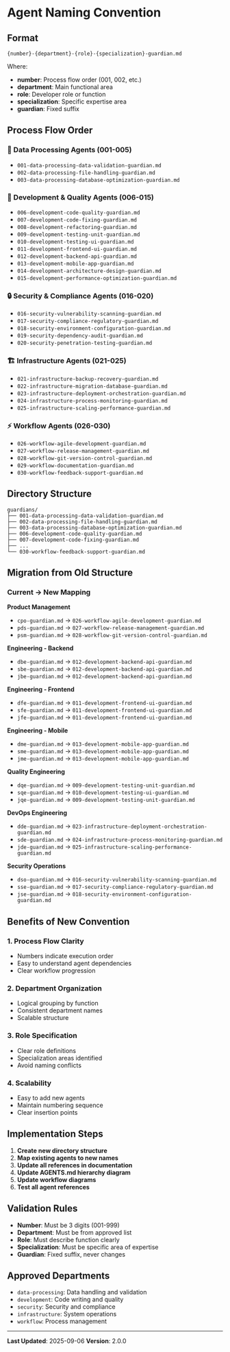 # Agent Naming Convention

## Format

`{number}-{department}-{role}-{specialization}-guardian.md`

Where:
- **number**: Process flow order (001, 002, etc.)
- **department**: Main functional area
- **role**: Developer role or function
- **specialization**: Specific expertise area
- **guardian**: Fixed suffix

## Process Flow Order

### 📧 Data Processing Agents (001-005)
- `001-data-processing-data-validation-guardian.md`
- `002-data-processing-file-handling-guardian.md`  
- `003-data-processing-database-optimization-guardian.md`

### 🧪 Development & Quality Agents (006-015)
- `006-development-code-quality-guardian.md`
- `007-development-code-fixing-guardian.md`
- `008-development-refactoring-guardian.md`
- `009-development-testing-unit-guardian.md`
- `010-development-testing-ui-guardian.md`
- `011-development-frontend-ui-guardian.md`
- `012-development-backend-api-guardian.md`
- `013-development-mobile-app-guardian.md`
- `014-development-architecture-design-guardian.md`
- `015-development-performance-optimization-guardian.md`

### 🔒 Security & Compliance Agents (016-020)  
- `016-security-vulnerability-scanning-guardian.md`
- `017-security-compliance-regulatory-guardian.md`
- `018-security-environment-configuration-guardian.md`
- `019-security-dependency-audit-guardian.md`
- `020-security-penetration-testing-guardian.md`

### 🏗️ Infrastructure Agents (021-025)
- `021-infrastructure-backup-recovery-guardian.md`
- `022-infrastructure-migration-database-guardian.md`
- `023-infrastructure-deployment-orchestration-guardian.md`
- `024-infrastructure-process-monitoring-guardian.md`
- `025-infrastructure-scaling-performance-guardian.md`

### ⚡ Workflow Agents (026-030)
- `026-workflow-agile-development-guardian.md`
- `027-workflow-release-management-guardian.md`
- `028-workflow-git-version-control-guardian.md`
- `029-workflow-documentation-guardian.md`
- `030-workflow-feedback-support-guardian.md`

## Directory Structure

```
guardians/
├── 001-data-processing-data-validation-guardian.md
├── 002-data-processing-file-handling-guardian.md
├── 003-data-processing-database-optimization-guardian.md
├── 006-development-code-quality-guardian.md
├── 007-development-code-fixing-guardian.md
├── ...
└── 030-workflow-feedback-support-guardian.md
```

## Migration from Old Structure

### Current → New Mapping

**Product Management**
- `cpo-guardian.md` → `026-workflow-agile-development-guardian.md`
- `pds-guardian.md` → `027-workflow-release-management-guardian.md`
- `psm-guardian.md` → `028-workflow-git-version-control-guardian.md`

**Engineering - Backend**
- `dbe-guardian.md` → `012-development-backend-api-guardian.md`
- `sbe-guardian.md` → `012-development-backend-api-guardian.md`
- `jbe-guardian.md` → `012-development-backend-api-guardian.md`

**Engineering - Frontend**
- `dfe-guardian.md` → `011-development-frontend-ui-guardian.md`
- `sfe-guardian.md` → `011-development-frontend-ui-guardian.md`
- `jfe-guardian.md` → `011-development-frontend-ui-guardian.md`

**Engineering - Mobile**
- `dme-guardian.md` → `013-development-mobile-app-guardian.md`
- `sme-guardian.md` → `013-development-mobile-app-guardian.md`
- `jme-guardian.md` → `013-development-mobile-app-guardian.md`

**Quality Engineering**
- `dqe-guardian.md` → `009-development-testing-unit-guardian.md`
- `sqe-guardian.md` → `010-development-testing-ui-guardian.md`
- `jqe-guardian.md` → `009-development-testing-unit-guardian.md`

**DevOps Engineering**
- `dde-guardian.md` → `023-infrastructure-deployment-orchestration-guardian.md`
- `sde-guardian.md` → `024-infrastructure-process-monitoring-guardian.md`
- `jde-guardian.md` → `025-infrastructure-scaling-performance-guardian.md`

**Security Operations**
- `dso-guardian.md` → `016-security-vulnerability-scanning-guardian.md`
- `sse-guardian.md` → `017-security-compliance-regulatory-guardian.md`
- `jse-guardian.md` → `018-security-environment-configuration-guardian.md`

## Benefits of New Convention

### 1. Process Flow Clarity
- Numbers indicate execution order
- Easy to understand agent dependencies
- Clear workflow progression

### 2. Department Organization  
- Logical grouping by function
- Consistent department names
- Scalable structure

### 3. Role Specification
- Clear role definitions
- Specialization areas identified
- Avoid naming conflicts

### 4. Scalability
- Easy to add new agents
- Maintain numbering sequence  
- Clear insertion points

## Implementation Steps

1. **Create new directory structure**
2. **Map existing agents to new names**
3. **Update all references in documentation**  
4. **Update AGENTS.md hierarchy diagram**
5. **Update workflow diagrams**
6. **Test all agent references**

## Validation Rules

- **Number**: Must be 3 digits (001-999)
- **Department**: Must be from approved list
- **Role**: Must describe function clearly
- **Specialization**: Must be specific area of expertise
- **Guardian**: Fixed suffix, never changes

## Approved Departments

- `data-processing`: Data handling and validation
- `development`: Code writing and quality  
- `security`: Security and compliance
- `infrastructure`: System operations
- `workflow`: Process management

---

**Last Updated**: 2025-09-06
**Version**: 2.0.0